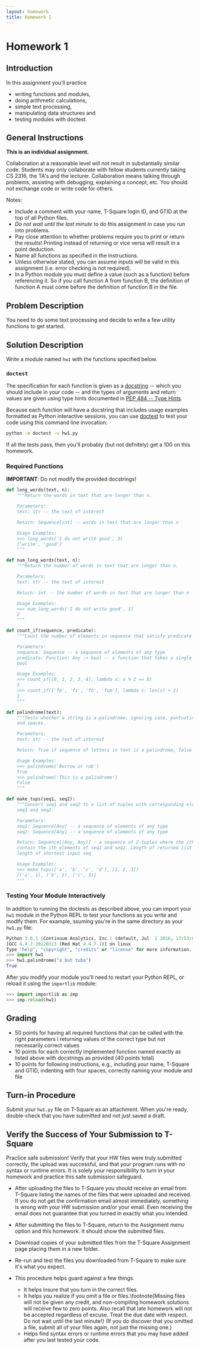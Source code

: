 ```yaml
---
layout: homework
title: Homework 1
---
```


# Homework 1

## Introduction

In this assignment you'll practice

- writing functions and modules,
- doing arithmetic calculations,
- simple text processing,
- manipulating data structures and
- testing modules with doctest.

## General Instructions

**This is an individual assignment.**

Collaboration at a reasonable level will not result in substantially similar code. Students may only collaborate with fellow students currently taking CS 2316, the TA's and the lecturer. Collaboration means talking through problems, assisting with debugging, explaining a concept, etc. You should not exchange code or write code for others.

Notes:

- Include a comment with your name, T-Square login ID, and GTID at the top of all Python files.
- *Do not wait until the last minute* to do this assignment in case you run into problems.
- Pay close attention to whether problems require you to print or return the results! Printing instead of returning or vice versa will result in a point deduction.
- Name all functions as specified in the instructions.
- Unless otherwise stated, you can assume inputs will be valid in this assignment (i.e. error checking is not required).
- In a Python module you must define a value (such as a function) before referencing it. So if you call function A from function B, the definition of function A must come before the definition of function B in the file.


## Problem Description

You need to do some text processing and decide to write a few utility functions to get started.

## Solution Description

Write a module named `hw1` with the functions specified below.

### `doctest`

The specification for each function is given as a [docstring](https://www.python.org/dev/peps/pep-0257/) -- which you should include in your code -- and the types of arguments and return values are given using type hints documented in [PEP 484 -- Type Hints](https://www.python.org/dev/peps/pep-0484/).

Because each function will have a docstring that includes usage examples formatted as Python interactive sessions, you can use [doctest](https://docs.python.org/3/library/doctest.html) to test your code using this command line invocation:

```sh
python -m doctest -v hw1.py
```

If all the tests pass, then you'll probably (but not defnitely) get a 100 on this homework.

### Required Functions

**IMPORTANT**: Do not modify the provided docstrings!


```Python
def long_words(text, n):
    """Return the words in text that are longer than n.

    Parameters:
    text: str -- the text of interest

    Return: Sequence[int] -- words in text that are longer than n

    Usage Examples:
    >>> long_words('I do not write good', 3)
    ['write', 'good']
    """

def num_long_words(text, n):
    """Return the number of words in text that are longer than n.

    Parameters:
    text: str -- the text of interest

    Return: int -- the number of words in text that are longer than n

    Usage Examples:
    >>> num_long_words('I do not write good', 3)
    2
    """

def count_if(sequence, predicate):
    """Count the number of elements in sequence that satisfy predicate function.

    Parameters:
    sequence: Sequence -- a sequence of elements of any type
    predicate: Function: Any -> bool -- a function that takes a single parameter and returns a
    bool

    Usage Examples:
    >>> count_if([0, 1, 2, 3, 4], lambda x: x % 2 == 0)
    3
    >>> count_if(['fe', 'fi', 'fo', 'fum'], lambda s: len(s) > 2)
    1
    """

def palindrome(text):
    """Tests whether a string is a palindrome, ignoring case, puntuation,
    and spaces.

    Parameters:
    text: str -- the text of interest

    Return: True if sequence of letters in text is a palindrome, false otherwise

    Usage Examples:
    >>> palindrome('Borrow or rob')
    True
    >>> palindrome('This is a palindrome')
    False
    """

def make_tups(seq1, seq2):
    """Convert seq1 and seq2 to a list of tuples with corresponding elements of
    seq1 and seq2.

    Parameters:
    seq1: Sequence[Any] -- a sequence of elements of any type
    seq2: Sequence[Any] -- a sequence of elements of any type

    Return: Sequence[(Any, Any)] - a sequence of 2-tuples where the ith tuples
    contain the ith elements of seq1 and seq2. Length of returned list is
    length of shortest input seq

    Usage Examples:
    >>> make_tups(['a', 'b', 'c', 'd'], [1, 2, 3])
    [('a', 1), ('b', 2), ('c', 3)]
    """
```

### Testing Your Module Interactively

In addition to running the doctests as described above, you can import your `hw1` module in the Python REPL to test your functions as you write and modify them. For example, ssuming you're in the same directory as your `hw1.py` file:

```Python
Python 3.6.1 |Continuum Analytics, Inc.| (default, Jul  2 2016, 17:53:06)
[GCC 4.4.7 20120313 (Red Hat 4.4.7-1)] on linux
Type "help", "copyright", "credits" or "license" for more information.
>>> import hw1
>>> hw1.palindrome("a but tuba")
True
```

After you modify your module you'll need to restart your Python REPL, or reload it using the `importlib` module:

```Python
>>> import importlib as imp
>>> imp.reload(hw1)
```

## Grading

- 50 points for having all required functions that can be called with the right parameters l returning values of the correct type but not necessarily correct values
- 10 points for each correctly implemented function named exactly as listed above with docstrings as provided (40 points total)
- 10 points for following instructions, e.g., including your name, T-Square and GTID, indenting with four spaces, correctly naming your module and file

## Turn-in Procedure

Submit your `hw1.py` file on T-Square as an attachment.  When you're ready, double-check that you have submitted and not just saved a draft.

## Verify the Success of Your Submission to T-Square

Practice safe submission! Verify that your HW files were truly submitted correctly, the upload was successful, and that your program runs with no syntax or runtime errors. It is solely your responsibility to turn in your homework and practice this safe submission safeguard.

- After uploading the files to T-Square you should receive an email from T-Square listing the names of the files that were uploaded and received. If you do not get the confirmation email almost immediately, something is wrong with your HW submission and/or your email. Even receiving the email does not guarantee that you turned in exactly what you intended.
- After submitting the files to T-Square, return to the Assignment menu option and this homework. It should show the submitted files.
- Download copies of your submitted files from the T-Square Assignment page placing them in a new folder.
- Re-run and test the files you downloaded from T-Square to make sure it's what you expect.
- This procedure helps guard against a few things.

    - It helps insure that you turn in the correct files.
    - It helps you realize if you omit a file or files.\footnote{Missing files will not be given any credit, and non-compiling homework solutions will receive few to zero points. Also recall that late homework will not be accepted regardless of excuse. Treat the due date with respect.  Do not wait until the last minute!}
(If you do discover that you omitted a file, submit all of your files again, not just the missing one.)
    - Helps find syntax errors or runtime errors that you may have added after you last tested your code.
